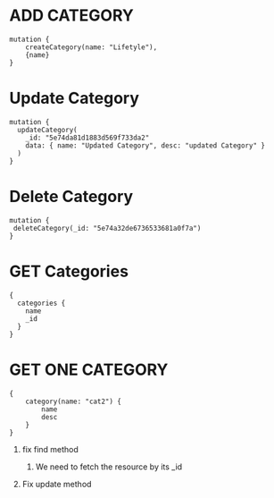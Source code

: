 # ADD CATEGORY #
```
mutation {
	createCategory(name: "Lifetyle"),
	{name}
}
```

# Update Category #
```
mutation {
  updateCategory(
    _id: "5e74da81d1883d569f733da2"
    data: { name: "Updated Category", desc: "updated Category" }
  )
}
```

# Delete Category #
```
mutation {
 deleteCategory(_id: "5e74a32de6736533681a0f7a")
}
```

# GET Categories #
```
{
  categories {
    name
    _id
  }
}
```
# GET ONE CATEGORY #
```
{
	category(name: "cat2") {
		name
		desc
	}
}
```


1. fix find method
   1. We need to fetch the resource by its _id
   
2. Fix update method